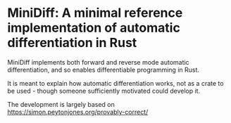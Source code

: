 # MiniDiff: A minimal reference implementation of automatic differentiation in Rust

MiniDiff implements both forward and reverse mode automatic differentiation, and so enables differentiable programming in Rust.

It is meant to explain how automatic differentiation works, not as a crate to be used - though someone sufficiently motivated could develop it.

The development is largely based on https://simon.peytonjones.org/provably-correct/

